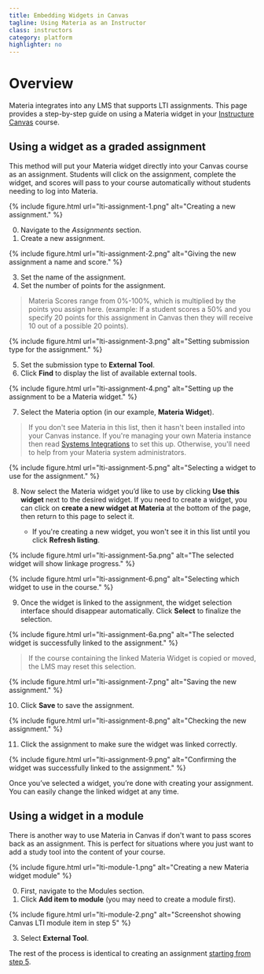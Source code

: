 ```yaml
---
title: Embedding Widgets in Canvas
tagline: Using Materia as an Instructor
class: instructors
category: platform
highlighter: no
---
```

# Overview
Materia integrates into any LMS that supports LTI assignments. This page provides a step-by-step guide on using a Materia widget in your [Instructure Canvas](http://www.instructure.com/) course.

## Using a widget as a graded assignment
This method will put your Materia widget directly into your Canvas course as an assignment. Students will click on the assignment, complete the widget, and scores will pass to your course automatically without students needing to log into Materia.

{% include figure.html
	url="lti-assignment-1.png"
	alt="Creating a new assignment."
%}

0. Navigate to the *Assignments* section.
0. Create a new assignment.

{% include figure.html
	url="lti-assignment-2.png"
	alt="Giving the new assignment a name and score."
%}

<ol>
	<li value="3">Set the name of the assignment.</li>
	<li value="4">Set the number of points for the assignment.</li>
</ol>

> Materia Scores range from 0%-100%, which is multiplied by the points you assign here. (example: If a student scores a 50% and you specify 20 points for this assignment in Canvas then they will receive 10 out of a possible 20 points).

{% include figure.html
	url="lti-assignment-3.png"
	alt="Setting submission type for the assignment."
%}

<ol id="identical">
	<li value="5">Set the submission type to <strong>External Tool</strong>.</li>
	<li value="6">Click <strong>Find</strong> to display the list of available external tools.</li>
</ol>

{% include figure.html
	url="lti-assignment-4.png"
	alt="Setting up the assignment to be a Materia widget."
%}

<ol>
	<li value="7">Select the Materia option (in our example, <strong>Materia Widget</strong>).</li>
</ol>

> If you don't see Materia in this list, then it hasn't been installed into your Canvas instance. If you're managing your own Materia instance then read <a href="{{ site.baseurl }}/develop/system-integrations.html">Systems Integrations</a> to set this up. Otherwise, you'll need to help from your Materia system administrators.

{% include figure.html
	url="lti-assignment-5.png"
	alt="Selecting a widget to use for the assignment."
%}

<ol>
	<li value="8">Now select the Materia widget you’d like to use by clicking <strong>Use this widget</strong> next to the desired widget. If you need to create a widget, you can click on  <strong>create a new widget at Materia</strong> at the bottom of the page, then return to this page to select it.</li>
	<ul>
		<li>
			If you're creating a new widget, you won't see it in this list until you click <strong>Refresh listing</strong>.
		</li>
	</ul>
</ol>

{% include figure.html
	url="lti-assignment-5a.png"
	alt="The selected widget will show linkage progress."
%}

{% include figure.html
	url="lti-assignment-6.png"
	alt="Selecting which widget to use in the course."
%}

<ol>
	<li value="9">Once the widget is linked to the assignment, the widget selection interface should disappear automatically. Click <strong>Select</strong> to finalize the selection.</li>
</ol>

{% include figure.html
	url="lti-assignment-6a.png"
	alt="The selected widget is successfully linked to the assignment."
%}

> If the course containing the linked Materia Widget is copied or moved, the LMS may reset this selection.

{% include figure.html
	url="lti-assignment-7.png"
	alt="Saving the new assignment."
%}

<ol>
	<li value="10">Click <strong>Save</strong> to save the assignment.</li>
</ol>

{% include figure.html
	url="lti-assignment-8.png"
	alt="Checking the new assignment."
%}

<ol>
	<li value="11">Click the assignment to make sure the widget was linked correctly.</li>
</ol>

{% include figure.html
	url="lti-assignment-9.png"
	alt="Confirming the widget was successfully linked to the assignment."
%}

Once you’ve selected a widget, you’re done with creating your assignment.  You can easily change the linked widget at any time.

## Using a widget in a module

There is another way to use Materia in Canvas if don't want to pass scores back as an assignment. This is perfect for situations where you just want to add a study tool into the content of your course.

{% include figure.html
	url="lti-module-1.png"
	alt="Creating a new Materia widget module"
%}

0. First, navigate to the Modules section.
0. Click **Add item to module** (you may need to create a module first).

{% include figure.html
	url="lti-module-2.png"
	alt="Screenshot showing Canvas LTI module item in step 5"
%}

<ol>
	<li value="3">Select <strong>External Tool</strong>.</li>
</ol>

The rest of the process is identical to creating an assignment [starting from step 5](#identical).
